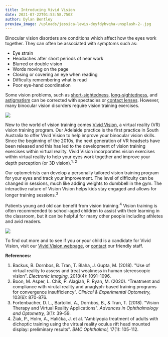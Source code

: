 ```yaml
---
title: Introducing Vivid Vision
date: 2021-07-22T01:53:58.750Z
author: Dylan Bentley
preview_image: /uploads/jessica-lewis-deyfdybvqha-unsplash-2-.jpg
---
```

Binocular vision disorders are conditions which affect how the eyes work together. They can often be associated with symptoms such as:

* Eye strain
* Headaches after short periods of near work
* Blurred or double vision
* Words moving on the page
* Closing or covering an eye when reading
* Difficulty remembering what is read
* Poor eye-hand coordination 

Some vision problems, such as <a href="https://www.innovativeeyecare.com.au/what-we-do/myopia">short-sightedness</a>, <a href="https://www.innovativeeyecare.com.au/what-we-do/hyperopia/">long-sightedness</a>, and <a href="https://www.innovativeeyecare.com.au/what-we-do/astigmatism/">astigmatism</a> can be corrected with spectacles or <a href="https://www.innovativeeyecare.com.au/what-we-do/contact-lenses/">contact lenses</a>. However, many binocular vision disorders require vision training exercises. 

![](/uploads/jeshoots-com-xgthjc_qnjm-unsplash.jpg)

New to the world of vision training comes <a href="https://www.innovativeeyecare.com.au/what-we-do/vivid-vision-virtual-reality-vision-training/">Vivid Vision</a>, a virtual reality (VR) vision training program. Our Adelaide practice is the first practice in South Australia to offer Vivid Vision to help improve your binocular vision skills. Since the beginning of the 2010s, the next generation of VR headsets have been released and this has led to the development of vision training exercises within virtual reality. Vivid Vision incorporates vision exercises within virtual reality to help your eyes work together and improve your depth perception (or 3D vision).<sup>1, 2</sup>

Our optometrists can develop a personally tailored vision training program for your eyes and track your improvement. The level of difficulty can be changed in sessions, much like adding weights to dumbbell in the gym. The interactive nature of Vision Vision helps kids stay engaged and allows for longer training sessions.<sup>3</sup>

Patients young and old can benefit from vision training.<sup>4</sup> Vision training is often recommended to school-aged children to assist with their learning in the classroom, but it can be helpful for many other people including athletes and avid readers.

![](/uploads/alora-griffiths-wx7fsaiyxk8-unsplash.jpg)

To find out more and to see if you or your child is a candidate for Vivid Vision, visit our <a href="https://www.innovativeeyecare.com.au/what-we-do/vivid-vision-virtual-reality-vision-training/">Vivid Vision webpage</a>, or <a href="https://www.innovativeeyecare.com.au/contact">contact</a> our friendly staff. 

**References:**

1. Backus, B. Dornbos, B. Tran, T. Blaha, J. Gupta, M. (2018). "Use of virtual reality to assess and treat weakness in human stereoscopic vision". *Electronic Imaging*, 2018(4): 1091–1096.
2. Boon, M. Asper, L. Chik, P. Alagiah, P. Ryan, M. (2020). “Treatment and compliance with virutal reality and anaglyph-based training programs for convergence insufficiency”. *Clinical & Experimental Optometry,* 103(6): 870-876.
3. Fortenbacher, D. L., Bartolini, A., Dornbos, B., & Tran, T. (2018). "Vision Therapy and Virtual Reality Applications". *Advances in Ophthalmology and Optometry,* 3(1): 39–59.
4. Žiak, P., Holm, A., Halička, J. et al. "Amblyopia treatment of adults with dichoptic training using the virtual reality oculus rift head mounted display: preliminary results". *BMC Ophthalmol,* 17(1): 105-112.